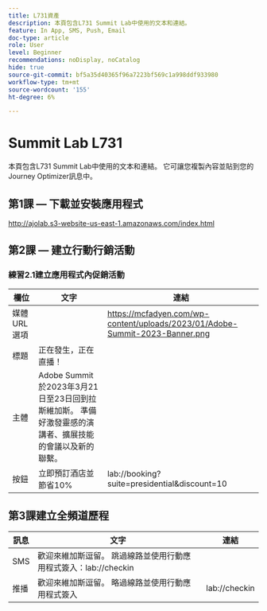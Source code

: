 ```yaml
---
title: L731資產
description: 本頁包含L731 Summit Lab中使用的文本和連結。
feature: In App, SMS, Push, Email
doc-type: article
role: User
level: Beginner
recommendations: noDisplay, noCatalog
hide: true
source-git-commit: bf5a35d40365f96a7223bf569c1a998ddf933980
workflow-type: tm+mt
source-wordcount: '155'
ht-degree: 6%

---
```



# Summit Lab L731

本頁包含L731 Summit Lab中使用的文本和連結。 它可讓您複製內容並貼到您的Journey Optimizer訊息中。

## 第1課 — 下載並安裝應用程式

http://ajolab.s3-website-us-east-1.amazonaws.com/index.html

## 第2課 — 建立行動行銷活動

### 練習2.1建立應用程式內促銷活動

| 欄位 | 文字 | 連結 |
|----|----|----|
| 媒體URL選項 |  | https://mcfadyen.com/wp-content/uploads/2023/01/Adobe-Summit-2023-Banner.png |
| 標題 | 正在發生，正在直播！ |  |
| 主體 | Adobe Summit於2023年3月21日至23日回到拉斯維加斯。 準備好激發靈感的演講者、擴展技能的會議以及新的聯繫。 |  |
| 按鈕 | 立即預訂酒店並節省10% | lab://booking?suite=presidential&amp;discount=10 |


## 第3課建立全頻道歷程

| 訊息 | 文字 | 連結 |
|----|----|----|
| SMS | 歡迎來維加斯逗留。 跳過線路並使用行動應用程式簽入：lab://checkin |  |
| 推播 | 歡迎來維加斯逗留。 略過線路並使用行動應用程式簽入 | lab://checkin |



